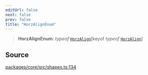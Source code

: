 ```yaml
---
editUrl: false
next: false
prev: false
title: "HorzAlignEnum"
---
```


> **HorzAlignEnum**: *typeof* [`HorzAlign`](/api-core/variables/horzalign/)\[keyof *typeof* [`HorzAlign`](/api-core/variables/horzalign/)\]

## Source

[packages/core/src/shapes.ts:134](https://github.com/dgmjs/dgmjs/blob/main/packages/core/src/shapes.ts#L134)
